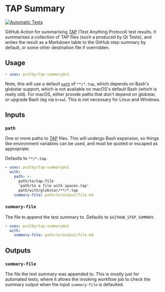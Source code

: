 # TAP Summary

[![Automatic Tests](https://github.com/pcolby/tap-summary/actions/workflows/test.yaml/badge.svg?branch=main)](
  https://github.com/pcolby/pcolby/tap-summary/actions/workflows/test.yaml)

GitHub Action for summarising [TAP] (Test Anything Protocol) test results. It
summarises a collection of TAP files (such a produced by Qt Tests), and writes the
result as a Markdown table to the GitHub step summary by default, or some other
destination file if overridden.

## Usage

```yaml
- uses: pcolby/tap-summary@v1
```

Note, this will use a default [`path`](#path) of `**/*.tap`, which depends on Bash's
globstar support, which is not available on macOS's default Bash (which is really
old). For macOS, either provide paths that don't depend on globstar, or upgrade Bash
(eg via `brew`). This is not necessary for Linux and Windows.

## Inputs

### `path`

One or more paths to [TAP] files. This will undergo Bash expansion, so things like
environment variables can be used, and must be quoted or escaped as appropriate.

Defaults to `**/*.tap`.

```yaml
- uses: pcolby/tap-summary@v1
  with:
    path: >-
      path/to/tap-file
      'path/to a file with spaces.tap'
      path/with/globstar/**/*.tap
    summary-file: path/to/output/file.md
```

### `summary-file`

The file to append the test summary to. Defaults to `$GITHUB_STEP_SUMMARY`.

```yaml
- uses: pcolby/tap-summary@v1
  with:
    summary-file: path/to/output/file.md
```

## Outputs

### `summary-file`

The file the test summary was appended to. This is mostly just for automated tests,
where it allows the invoking workflow job to check the summary output when the
input `summary-file` is defaulted.


[TAP]: https://testanything.org/ "Test Anything Protocol"
